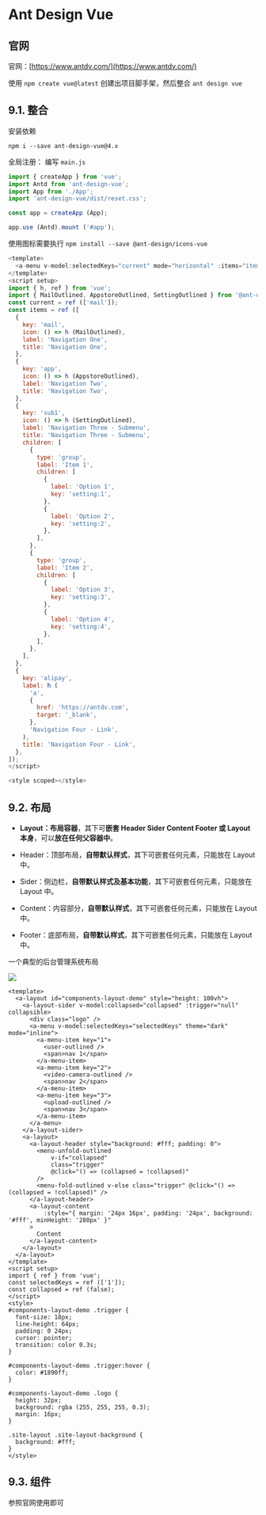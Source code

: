 # Ant Design Vue

<!-- toc -->

## 官网

官网：[https://www.antdv.com/](https://www.antdv.com/)

使用 `npm create vue@latest` 创建出项目脚手架，然后整合 `ant design vue`

## 9.1. 整合

安装依赖

```
npm i --save ant-design-vue@4.x
```


全局注册： 编写 `main.js`

```js
import { createApp } from 'vue';
import Antd from 'ant-design-vue';
import App from './App';
import 'ant-design-vue/dist/reset.css';

const app = createApp (App);

app.use (Antd).mount ('#app');
```

使用图标需要执行 `npm install --save @ant-design/icons-vue`

```js
<template>
  <a-menu v-model:selectedKeys="current" mode="horizontal" :items="items" />
</template>
<script setup>
import { h, ref } from 'vue';
import { MailOutlined, AppstoreOutlined, SettingOutlined } from '@ant-design/icons-vue';
const current = ref (['mail']);
const items = ref ([
  {
    key: 'mail',
    icon: () => h (MailOutlined),
    label: 'Navigation One',
    title: 'Navigation One',
  },
  {
    key: 'app',
    icon: () => h (AppstoreOutlined),
    label: 'Navigation Two',
    title: 'Navigation Two',
  },
  {
    key: 'sub1',
    icon: () => h (SettingOutlined),
    label: 'Navigation Three - Submenu',
    title: 'Navigation Three - Submenu',
    children: [
      {
        type: 'group',
        label: 'Item 1',
        children: [
          {
            label: 'Option 1',
            key: 'setting:1',
          },
          {
            label: 'Option 2',
            key: 'setting:2',
          },
        ],
      },
      {
        type: 'group',
        label: 'Item 2',
        children: [
          {
            label: 'Option 3',
            key: 'setting:3',
          },
          {
            label: 'Option 4',
            key: 'setting:4',
          },
        ],
      },
    ],
  },
  {
    key: 'alipay',
    label: h (
      'a',
      {
        href: 'https://antdv.com',
        target: '_blank',
      },
      'Navigation Four - Link',
    ),
    title: 'Navigation Four - Link',
  },
]);
</script>

<style scoped></style>

```


## 9.2. 布局

- **Layout：布局容器**，其下可**嵌套 Header Sider Content Footer 或 Layout 本身**，可以**放在任何父容器中**。

- Header：顶部布局，**自带默认样式**，其下可嵌套任何元素，只能放在 Layout 中。
- Sider：侧边栏，**自带默认样式及基本功能**，其下可嵌套任何元素，只能放在 Layout 中。
- Content：内容部分，**自带默认样式**，其下可嵌套任何元素，只能放在 Layout 中。
- Footer：底部布局，**自带默认样式**，其下可嵌套任何元素，只能放在 Layout 中。


一个典型的后台管理系统布局

![](https://cdn.nlark.com/yuque/0/2024/png/1613913/1710830318280-23e4cd6a-a516-4ac2-9711-3076987b3eaa.png)


```vue
<template>
  <a-layout id="components-layout-demo" style="height: 100vh">
    <a-layout-sider v-model:collapsed="collapsed" :trigger="null" collapsible>
      <div class="logo" />
      <a-menu v-model:selectedKeys="selectedKeys" theme="dark" mode="inline">
        <a-menu-item key="1">
          <user-outlined />
          <span>nav 1</span>
        </a-menu-item>
        <a-menu-item key="2">
          <video-camera-outlined />
          <span>nav 2</span>
        </a-menu-item>
        <a-menu-item key="3">
          <upload-outlined />
          <span>nav 3</span>
        </a-menu-item>
      </a-menu>
    </a-layout-sider>
    <a-layout>
      <a-layout-header style="background: #fff; padding: 0">
        <menu-unfold-outlined
            v-if="collapsed"
            class="trigger"
            @click="() => (collapsed = !collapsed)"
        />
        <menu-fold-outlined v-else class="trigger" @click="() => (collapsed = !collapsed)" />
      </a-layout-header>
      <a-layout-content
          :style="{ margin: '24px 16px', padding: '24px', background: '#fff', minHeight: '280px' }"
      >
        Content
      </a-layout-content>
    </a-layout>
  </a-layout>
</template>
<script setup>
import { ref } from 'vue';
const selectedKeys = ref (['1']);
const collapsed = ref (false);
</script>
<style>
#components-layout-demo .trigger {
  font-size: 18px;
  line-height: 64px;
  padding: 0 24px;
  cursor: pointer;
  transition: color 0.3s;
}

#components-layout-demo .trigger:hover {
  color: #1890ff;
}

#components-layout-demo .logo {
  height: 32px;
  background: rgba (255, 255, 255, 0.3);
  margin: 16px;
}

.site-layout .site-layout-background {
  background: #fff;
}
</style>
```


## 9.3. 组件

参照官网使用即可